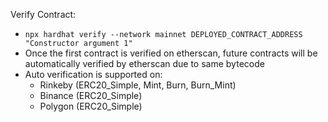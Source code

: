 Verify Contract: 
- `npx hardhat verify --network mainnet DEPLOYED_CONTRACT_ADDRESS "Constructor argument 1"`
- Once the first contract is verified on etherscan, future contracts will be automatically verified by etherscan due to same bytecode
- Auto verification is supported on: 
	- Rinkeby (ERC20_Simple, Mint, Burn, Burn_Mint) 
	- Binance (ERC20_Simple)
	- Polygon (ERC20_Simple)